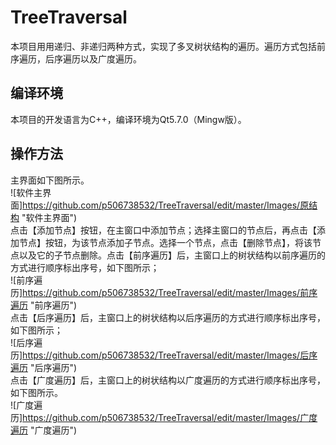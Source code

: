 # TreeTraversal
本项目用用递归、非递归两种方式，实现了多叉树状结构的遍历。遍历方式包括前序遍历，后序遍历以及广度遍历。
## 编译环境
本项目的开发语言为C++，编译环境为Qt5.7.0（Mingw版）。
## 操作方法
主界面如下图所示。<br>
![软件主界面]https://github.com/p506738532/TreeTraversal/edit/master/Images/原结构 "软件主界面") <br>
点击【添加节点】按钮，在主窗口中添加节点；选择主窗口的节点后，再点击【添加节点】按钮，为该节点添加子节点。选择一个节点，点击【删除节点】，将该节点以及它的子节点删除。点击【前序遍历】后，主窗口上的树状结构以前序遍历的方式进行顺序标出序号，如下图所示；<br>
![前序遍历]https://github.com/p506738532/TreeTraversal/edit/master/Images/前序遍历 "前序遍历") <br>
点击【后序遍历】后，主窗口上的树状结构以后序遍历的方式进行顺序标出序号，如下图所示；<br>
![后序遍历]https://github.com/p506738532/TreeTraversal/edit/master/Images/后序遍历 "后序遍历") <br>
点击【广度遍历】后，主窗口上的树状结构以广度遍历的方式进行顺序标出序号，如下图所示。<br>
![广度遍历]https://github.com/p506738532/TreeTraversal/edit/master/Images/广度遍历 "广度遍历") <br>
